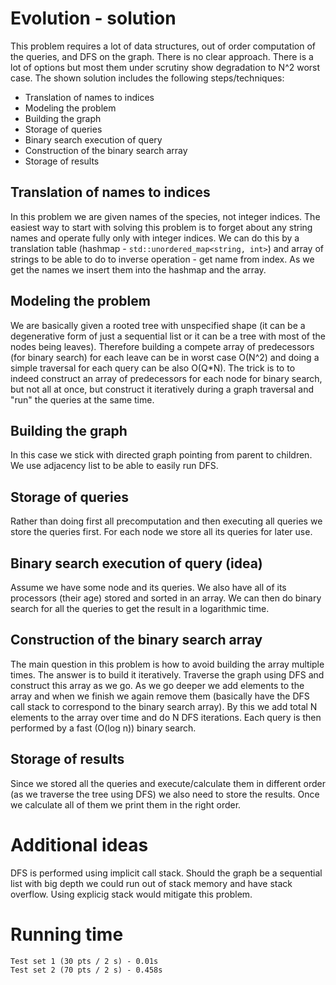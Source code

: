 # Evolution - solution
This problem requires a lot of data structures, out of order computation of the queries, and DFS on the graph. There is no clear approach. There is a lot of options but most them under scrutiny show degradation to N^2 worst case. The shown solution includes the following steps/techniques:

- Translation of names to indices
- Modeling the problem
- Building the graph
- Storage of queries
- Binary search execution of query
- Construction of the binary search array
- Storage of results

## Translation of names to indices
In this problem we are given names of the species, not integer indices. The easiest way to start with solving this problem is to forget about any string names and operate fully only with integer indices. We can do this by a translation table (hashmap - `std::unordered_map<string, int>`) and array of strings to be able to do to inverse operation - get name from index. As we get the names we insert them into the hashmap and the array.

## Modeling the problem
We are basically given a rooted tree with unspecified shape (it can be a degenerative form of just a sequential list or it can be a tree with most of the nodes being leaves). Therefore building a compete array of predecessors (for binary search) for each leave can be in worst case O(N^2) and doing a simple traversal for each query can be also O(Q*N). The trick is to to indeed construct an array of predecessors for each node for binary search, but not all at once, but construct it iteratively during a graph traversal and "run" the queries at the same time.

## Building the graph
In this case we stick with directed graph pointing from parent to children. We use adjacency list to be able to easily run DFS.

## Storage of queries
Rather than doing first all precomputation and then executing all queries we store the queries first. For each node we store all its queries for later use.

## Binary search execution of query (idea)
Assume we have some node and its queries. We also have all of its processors (their age) stored and sorted in an array. We can then do binary search for all the queries to get the result in a logarithmic time.

## Construction of the binary search array
The main question in this problem is how to avoid building the array multiple times. The answer is to build it iteratively. Traverse the graph using DFS and construct this array as we go. As we go deeper we add elements to the array and when we finish we again remove them (basically have the DFS call stack to correspond to the binary search array). By this we add total N elements to the array over time and do N DFS iterations. Each query is then performed by a fast (O(log n)) binary search.

## Storage of results
Since we stored all the queries and execute/calculate them in different order (as we traverse the tree using DFS) we also need to store the results. Once we calculate all of them we print them in the right order.

# Additional ideas
DFS is performed using implicit call stack. Should the graph be a sequential list with big depth we could run out of stack memory and have stack overflow. Using explicig stack would mitigate this problem.

# Running time
    Test set 1 (30 pts / 2 s) - 0.01s
    Test set 2 (70 pts / 2 s) - 0.458s
